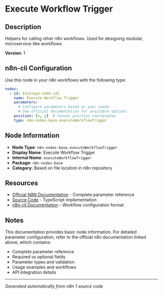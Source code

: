 # Execute Workflow Trigger

## Description

Helpers for calling other n8n workflows. Used for designing modular, microservice-like workflows.

**Version**: 1

## n8n-cli Configuration

Use this node in your n8n workflows with the following type:

```yaml
nodes:
  - id: ${unique-node-id}
    name: Execute Workflow Trigger
    parameters:
      # Configure parameters based on your needs
      # See official documentation for available options
    position: [x, y]  # Canvas position coordinates
    type: n8n-nodes-base.executeWorkflowTrigger
```

## Node Information

- **Node Type**: `n8n-nodes-base.executeWorkflowTrigger`
- **Display Name**: Execute Workflow Trigger
- **Internal Name**: `executeWorkflowTrigger`
- **Package**: `n8n-nodes-base`
- **Category**: Based on file location in n8n repository

## Resources

- [Official N8N Documentation](https://docs.n8n.io/integrations/builtin/app-nodes/n8n-nodes-base.executeworkflowtrigger/) - Complete parameter reference
- [Source Code](https://github.com/n8n-io/n8n/blob/master/packages/nodes-base/nodes/ExecuteWorkflow/ExecuteWorkflowTrigger/ExecuteWorkflowTrigger.node.ts) - TypeScript implementation
- [n8n-cli Documentation](https://github.com/edenreich/n8n-cli) - Workflow configuration format

## Notes

This documentation provides basic node information. For detailed parameter configuration, 
refer to the official n8n documentation linked above, which contains:

- Complete parameter reference
- Required vs optional fields
- Parameter types and validation
- Usage examples and workflows
- API integration details

---
*Generated automatically from n8n 1 source code*
